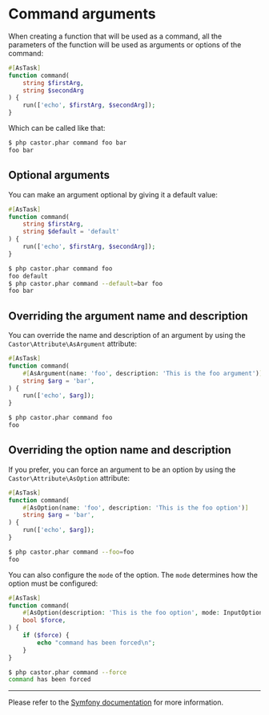 # Command arguments

When creating a function that will be used as a command, all the parameters of
the function will be used as arguments or options of the command:

```php
#[AsTask]
function command(
    string $firstArg,
    string $secondArg
) {
    run(['echo', $firstArg, $secondArg]);
}
```

Which can be called like that:

```bash
$ php castor.phar command foo bar
foo bar
```

## Optional arguments

You can make an argument optional by giving it a default value:

```php
#[AsTask]
function command(
    string $firstArg,
    string $default = 'default'
) {
    run(['echo', $firstArg, $secondArg]);
}
```

```bash
$ php castor.phar command foo
foo default
$ php castor.phar command --default=bar foo
foo bar
```

## Overriding the argument name and description

You can override the name and description of an argument by using
the `Castor\Attribute\AsArgument` attribute:

```php
#[AsTask]
function command(
    #[AsArgument(name: 'foo', description: 'This is the foo argument')]
    string $arg = 'bar',
) {
    run(['echo', $arg]);
}
```

```bash
$ php castor.phar command foo
foo
```

## Overriding the option name and description

If you prefer, you can force an argument to be an option by using the
`Castor\Attribute\AsOption` attribute:

```php
#[AsTask]
function command(
    #[AsOption(name: 'foo', description: 'This is the foo option')]
    string $arg = 'bar',
) {
    run(['echo', $arg]);
}
```

```bash
$ php castor.phar command --foo=foo
foo
```

You can also configure the `mode` of the option. The `mode` determines how the
option must be configured:

```php
#[AsTask]
function command(
    #[AsOption(description: 'This is the foo option', mode: InputOption::VALUE_NONE)]
    bool $force,
) {
    if ($force) {
        echo "command has been forced\n";
    }
}
```

```bash
$ php castor.phar command --force
command has been forced
```

---

Please refer to the [Symfony
documentation](https://symfony.com/doc/current/console/input.html#using-command-options)
for more information.

